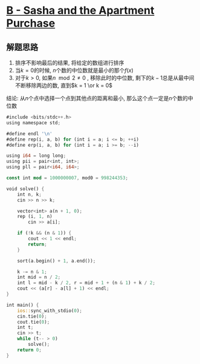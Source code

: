 # [B - Sasha and the Apartment Purchase](https://codeforces.com/contest/2098/problem/B)

## 解题思路

1. 排序不影响最后的结果, 将给定的数组进行排序
1. 当$k = 0$的时候, $n$个数的中位数就是最小的那个$f(x)$ 
1. 对于$k > 0$, 如果$n \mod 2 \neq 0$ , 移除此时的中位数, 剩下的$k - 1$总是从最中间不断移除两边的数, 直到$k = 1 \or k = 0$

结论: 从$n$个点中选择一个点到其他点的距离和最小, 那么这个点一定是$n$个数的中位数

```rust
#include <bits/stdc++.h>
using namespace std;

#define endl '\n'
#define rep(i, a, b) for (int i = a; i <= b; ++i)
#define erp(i, a, b) for (int i = a; i >= b; --i)

using i64 = long long;
using pii = pair<int, int>;
using pll = pair<i64, i64>;

const int mod = 1000000007, mod0 = 998244353;

void solve() {
    int n, k;
    cin >> n >> k;

    vector<int> a(n + 1, 0);
    rep (i, 1, n)
        cin >> a[i];

    if (!k && (n & 1)) {
        cout << 1 << endl;
        return;
    }

    sort(a.begin() + 1, a.end());

    k -= n & 1;
    int mid = n / 2;
    int l = mid - k / 2, r = mid + 1 + (n & 1) + k / 2;
    cout << (a[r] - a[l] + 1) << endl;
}

int main() {
    ios::sync_with_stdio(0);
    cin.tie(0);
    cout.tie(0);
    int t;
    cin >> t;
    while (t-- > 0)
        solve();
    return 0;
}
```

